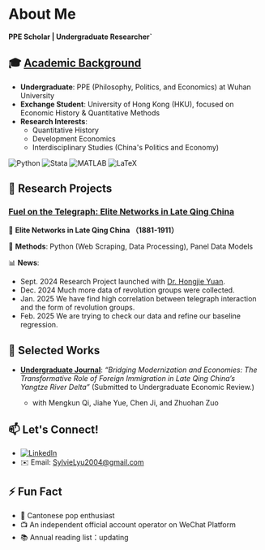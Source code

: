 # About Me
**PPE Scholar | Undergraduate Researcher`**  

## 🎓 [Academic Background](https://github.com/Shijia-Lyu/Shijia-Lyu/blob/main/Lyu_Shijia-2.pdf)
- **Undergraduate**: PPE (Philosophy, Politics, and Economics) at Wuhan University  
- **Exchange Student**: University of Hong Kong (HKU), focused on Economic History & Quantitative Methods  
- **Research Interests**:  
  - Quantitative History 
  - Development Economics
  - Interdisciplinary Studies (China's Politics and Economy)  

![Python](https://img.shields.io/badge/python-3670A0?style=flat&logo=python&logoColor=ffdd54)  ![Stata](https://img.shields.io/badge/stata-%231572B6.svg?style=flat&logo=stata&logoColor=white)  ![MATLAB](https://img.shields.io/badge/MATLAB-%230db7ed.svg?style=flat&logo=mathworks&logoColor=white)  ![LaTeX](https://img.shields.io/badge/latex-%23008080.svg?style=flat&logo=latex&logoColor=white)  


## 🚀 Research Projects  

### [Fuel on the Telegraph: Elite Networks in Late Qing China](https://github.com/Shijia-Lyu/Telegraph-Network-Research)  
📝 **Elite Networks in Late Qing China （1881-1911）**  
  
🔧 **Methods**: Python (Web Scraping, Data Processing), Panel Data Models
  
📊 **News**: 
  - Sept. 2024 Research Project launched with [Dr. Hongjie Yuan](https://ems.whu.edu.cn/info/1978/19128.htm).
  - Dec. 2024 Much more data of revolution groups were collected.
  - Jan. 2025 We have find high correlation between telegraph interaction and the form of revolution groups.
  - Feb. 2025 We are trying to check our data and refine our baseline regression.  


## 📝 Selected Works    
- **[Undergraduate Journal](https://github.com/Shijia-Lyu/Immigration-Effect-Paper/tree/main)**: *“Bridging Modernization and Economies: The Transformative Role of Foreign Immigration in Late Qing China’s Yangtze River Delta”* (Submitted to Undergraduate Economic Review.)
  
  - with Mengkun Qi, Jiahe Yue, Chen Ji, and Zhuohan Zuo

## 📫 Let's Connect!  
- [![LinkedIn](https://img.shields.io/badge/LinkedIn-0077B5?style=flat&logo=linkedin&logoColor=white)](https://www.linkedin.com/in/sylvie-lyu-ab322a326/)
- ✉️ Email: SylvieLyu2004@gmail.com  

## ⚡ Fun Fact
- 🎵 Cantonese pop enthusiast
- 📺 An independent official account operator on WeChat Platform
- 📚 Annual reading list：updating
